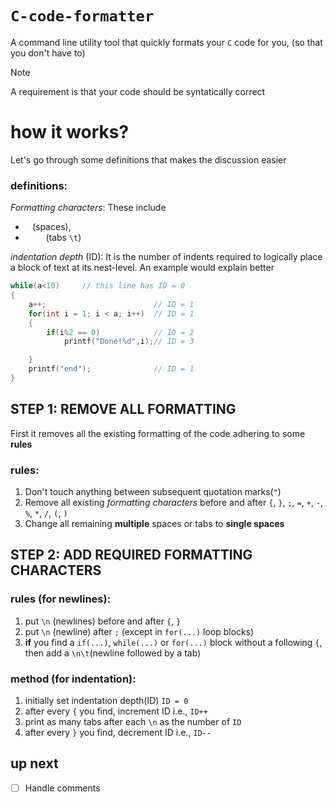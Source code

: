 # `C-code-formatter`

A command line utility tool that quickly formats your `C` code for you, (so that you don't have to)

> [!NOTE]
> A requirement is that your code should be syntatically correct


# how it works?

Let's go through some definitions that makes the discussion easier
### definitions:

*Formatting characters*: These include 
-   ` `     (spaces), 
-   `    `  (tabs `\t`)

*indentation depth* (ID): It is the number of indents required to logically place a block of text at its nest-level.
An example would explain better

```c
while(a<10)     // this line has ID = 0
{
    a++;                        // ID = 1
    for(int i = 1; i < a; i++)  // ID = 1
    {
        if(i%2 == 0)            // ID = 2
            printf("Done!%d",i);// ID = 3

    }
    printf("end");              // ID = 1
}
```

## STEP 1: REMOVE ALL FORMATTING

First it removes all the existing formatting of the code adhering to some **rules**


### rules:

1. Don't touch anything between subsequent quotation marks(`"`)
2. Remove all existing *formatting characters* before and after `{`, `}`, `;`, `=`, `+`, `-`, `%`, `*`, `/`, `(`, `)`
3. Change all remaining **multiple** spaces or tabs to __single spaces__

## STEP 2: ADD REQUIRED FORMATTING CHARACTERS

### rules (for newlines):

1. put `\n` (newlines) before and after `{`, `}`
2. put `\n` (newline) after `;` (except in `for(...)` loop blocks)
3. **if** you find a `if(...)`, `while(...)` or `for(...)` block without a following `{`, then add a `\n\t`(newline followed by a tab)

### method (for indentation):

1. initially set indentation depth(ID) `ID = 0`
2. after every `{` you find, increment ID i.e., `ID++`
3. print as many tabs after each `\n` as the number of `ID`
4. after every `}` you find, decrement ID i.e., `ID--`


## up next

- [ ] Handle comments

